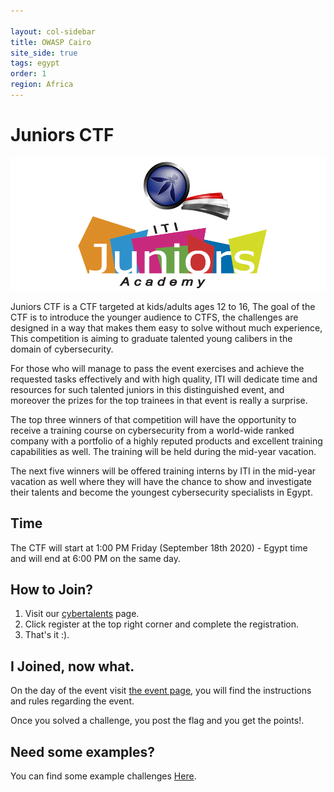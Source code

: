```yaml
---

layout: col-sidebar
title: OWASP Cairo
site_side: true
tags: egypt
order: 1
region: Africa
---
```


# Juniors CTF
![JuniorsCTF](/assets/images/OWASP_ITI_Juniors.png)

Juniors CTF is a CTF targeted at  kids/adults ages 12 to 16, The goal of the CTF is to introduce the younger audience to CTFS, the challenges are designed in a way that makes them easy to solve without much experience, This competition is aiming to graduate talented young calibers in the domain of cybersecurity.

For those who will manage to pass the event exercises and achieve the requested tasks effectively and with high quality, ITI will dedicate time and resources for such talented juniors in this distinguished event, and moreover the prizes for the top trainees in that event is really a surprise.

The top three winners of that competition will have the opportunity to receive a training course on cybersecurity from a world-wide ranked company with a portfolio of a highly reputed products and excellent training capabilities as well. The training will be held during the mid-year vacation.  

The next five winners will be offered training interns by ITI in the mid-year vacation as well where they will have the chance to show and investigate their talents and become the youngest cybersecurity specialists in Egypt.

## Time

The CTF will start at 1:00 PM Friday (September 18th 2020) - Egypt time and will end at 6:00 PM on the same day.

## How to Join?
1. Visit our [cybertalents](https://owaspcairo.cybertalents.com/) page.
2. Click register at the top right corner and complete the registration.
3. That's it :).

## I Joined, now what.

On the day of the event visit [the event page](https://owaspcairo.cybertalents.com/), you will find the instructions and rules regarding the event.

Once you solved a challenge, you post the flag and you get the points!.


## Need some examples?
You can find some example challenges [Here](/JuniorsCTFWriteUp).
